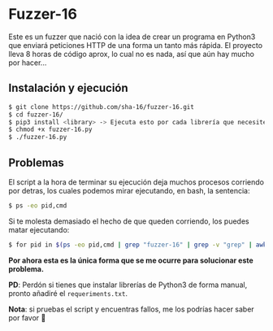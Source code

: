 # Fuzzer-16

Este es un fuzzer que nació con la idea de crear un programa en Python3 que enviará peticiones HTTP de una forma un tanto más rápida. El proyecto lleva 8 horas de código aprox, lo cual no es nada, así que aún hay mucho por hacer...

## Instalación y ejecución
```bash
$ git clone https://github.com/sha-16/fuzzer-16.git
$ cd fuzzer-16/
$ pip3 install <library> -> Ejecuta esto por cada librería que necesites (ya que no he añadido aún el fichero requirements.txt)
$ chmod +x fuzzer-16.py
$ ./fuzzer-16.py
```

## Problemas
El script a la hora de terminar su ejecución deja muchos procesos corriendo por detras, los cuales 
podemos mirar ejecutando, en bash, la sentencia: 

```bash 
$ ps -eo pid,cmd
```

Si te molesta demasiado el hecho de que queden corriendo, los puedes matar ejecutando: 

```bash 
$ for pid in $(ps -eo pid,cmd | grep "fuzzer-16" | grep -v "grep" | awk '{print $1}'); do kill -9 $pid; done
```

**Por ahora esta es la única forma que se me ocurre para solucionar este problema.** 

**PD**: Perdón si tienes que instalar librerías de Python3 de forma manual, pronto añadiré el ```requeriments.txt```.

**Nota**: si pruebas el script y encuentras fallos, me los podrías hacer saber por favor 🤞

